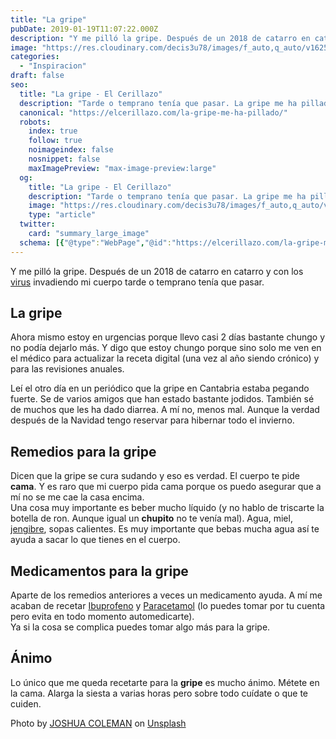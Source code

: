 ```yaml
---
title: "La gripe"
pubDate: 2019-01-19T11:07:22.000Z
description: "Y me pilló la gripe. Después de un 2018 de catarro en catarro y con los virus invadiendo mi cuerpo tarde o temprano tenía que pasar."
image: "https://res.cloudinary.com/decis3u78/images/f_auto,q_auto/v1625696488/la-gripe_9248d546/la-gripe_9248d546.jpg?_i=AA"
categories:
  - "Inspiracion"
draft: false
seo:
  title: "La gripe - El Cerillazo"
  description: "Tarde o temprano tenía que pasar. La gripe me ha pillado. Y es que es la época de que haya mucho catarro y gripe. Urgencias estaba saturada."
  canonical: "https://elcerillazo.com/la-gripe-me-ha-pillado/"
  robots:
    index: true
    follow: true
    noimageindex: false
    nosnippet: false
    maxImagePreview: "max-image-preview:large"
  og:
    title: "La gripe - El Cerillazo"
    description: "Tarde o temprano tenía que pasar. La gripe me ha pillado. Y es que es la época de que haya mucho catarro y gripe. Urgencias estaba saturada."
    image: "https://res.cloudinary.com/decis3u78/images/f_auto,q_auto/v1625696488/la-gripe_9248d546/la-gripe_9248d546.jpg?_i=AA"
    type: "article"
  twitter:
    card: "summary_large_image"
  schema: [{"@type":"WebPage","@id":"https://elcerillazo.com/la-gripe-me-ha-pillado/","url":"https://elcerillazo.com/la-gripe-me-ha-pillado/","name":"La gripe - El Cerillazo","isPartOf":{"@id":"https://elcerillazo.com/#website"},"primaryImageOfPage":{"@id":"https://elcerillazo.com/la-gripe-me-ha-pillado/#primaryimage"},"image":{"@id":"https://elcerillazo.com/la-gripe-me-ha-pillado/#primaryimage"},"thumbnailUrl":"https://res.cloudinary.com/decis3u78/images/f_auto,q_auto/v1625696488/la-gripe_9248d546/la-gripe_9248d546.jpg?_i=AA","datePublished":"2019-01-19T12:07:22+00:00","dateModified":"2019-05-18T23:18:33+00:00","author":{"@id":"https://elcerillazo.com/#/schema/person/368d5b496aeaf077b307f248a72abcd9"},"description":"Tarde o temprano tenía que pasar. La gripe me ha pillado. Y es que es la época de que haya mucho catarro y gripe. Urgencias estaba saturada.","breadcrumb":{"@id":"https://elcerillazo.com/la-gripe-me-ha-pillado/#breadcrumb"},"inLanguage":"es","potentialAction":[{"@type":"ReadAction","target":["https://elcerillazo.com/la-gripe-me-ha-pillado/"]}]},{"@type":"ImageObject","inLanguage":"es","@id":"https://elcerillazo.com/la-gripe-me-ha-pillado/#primaryimage","url":"https://res.cloudinary.com/decis3u78/images/f_auto,q_auto/v1625696488/la-gripe_9248d546/la-gripe_9248d546.jpg?_i=AA","contentUrl":"https://res.cloudinary.com/decis3u78/images/f_auto,q_auto/v1625696488/la-gripe_9248d546/la-gripe_9248d546.jpg?_i=AA","width":1024,"height":683,"caption":"La gripe me ha pillado"},{"@type":"BreadcrumbList","@id":"https://elcerillazo.com/la-gripe-me-ha-pillado/#breadcrumb","itemListElement":[{"@type":"ListItem","position":1,"name":"Portada","item":"https://elcerillazo.com/"},{"@type":"ListItem","position":2,"name":"La gripe"}]},{"@type":"WebSite","@id":"https://elcerillazo.com/#website","url":"https://elcerillazo.com/","name":"El Cerillazo","description":"De pequeño hacía hogueras y jugaba con cerillas","potentialAction":[{"@type":"SearchAction","target":{"@type":"EntryPoint","urlTemplate":"https://elcerillazo.com/?s={search_term_string}"},"query-input":{"@type":"PropertyValueSpecification","valueRequired":true,"valueName":"search_term_string"}}],"inLanguage":"es"},{"@type":"Person","@id":"https://elcerillazo.com/#/schema/person/368d5b496aeaf077b307f248a72abcd9","name":"montywp","url":"https://elcerillazo.com/author/montywp/"}]
---
```


Y me pilló la gripe. Después de un 2018 de catarro en catarro y con los [virus](https://elcerillazo.com/los-virus-invaden-cuerpo/) invadiendo mi cuerpo tarde o temprano tenía que pasar.

## La gripe

  
Ahora mismo estoy en urgencias porque llevo casi 2 días bastante chungo y no podía dejarlo más. Y digo que estoy chungo porque sino solo me ven en el médico para actualizar la receta digital (una vez al año siendo crónico) y para las revisiones anuales.

  
Leí el otro día en un periódico que la gripe en Cantabria estaba pegando fuerte. Se de varios amigos que han estado bastante jodidos. También sé de muchos que les ha dado diarrea. A mí no, menos mal. Aunque la verdad después de la Navidad tengo reservar para hibernar todo el invierno.

## Remedios para la gripe

  
Dicen que la gripe se cura sudando y eso es verdad. El cuerpo te pide **cama**. Y es raro que mi cuerpo pida cama porque os puedo asegurar que a mí no se me cae la casa encima.  
Una cosa muy importante es beber mucho líquido (y no hablo de triscarte la botella de ron. Aunque igual un **chupito** no te venía mal). Agua, miel, [jengibre](https://www.tuasaude.com/es/jengibre/), sopas calientes. Es muy importante que bebas mucha agua así te ayuda a sacar lo que tienes en el cuerpo.

## Medicamentos para la gripe

  
Aparte de los remedios anteriores a veces un medicamento ayuda. A mí me acaban de recetar [Ibuprofeno](https://es.wikipedia.org/wiki/Ibuprofeno) y [Paracetamol](https://www.diariofarma.com/2017/05/02/paracetamol-cuando-debemos-tomarlo) (lo puedes tomar por tu cuenta pero evita en todo momento automedicarte).  
Ya si la cosa se complica puedes tomar algo más para la gripe.

## Ánimo

Lo único que me queda recetarte para la **gripe** es mucho ánimo. Métete en la cama. Alarga la siesta a varias horas pero sobre todo cuídate o que te cuiden.

Photo by [JOSHUA COLEMAN](https://unsplash.com/photos/AVqs0ItdMQM?utm_source=unsplash&utm_medium=referral&utm_content=creditCopyText) on [Unsplash](https://unsplash.com/search/photos/ill?utm_source=unsplash&utm_medium=referral&utm_content=creditCopyText)